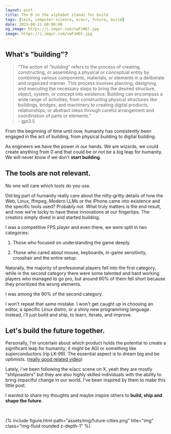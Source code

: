 ```yaml
---
layout: post
title: The B in the alphabet stands for build
tags: [tech, computer-science, e/acc, future, build]
date: 2023-08-21 00:00:00
og_image: https://i.imgur.com/vwFzWGt.jpg
image: https://i.imgur.com/vwFzWGt.jpg
---
```

## What's "building"?

> "The action of "building" refers to the process of creating, constructing, or assembling a physical or conceptual entity by combining various components, materials, or elements in a deliberate and organized manner. This process involves planning, designing, and executing the necessary steps to bring the desired structure, object, system, or concept into existence. Building can encompass a wide range of activities, from constructing physical structures like buildings, bridges, and machinery to creating digital products, relationships, or abstract ideas through careful arrangement and coordination of parts or elements." \
\- gpt3.5

From the beginning of time until now, humanity has consistently been engaged in the act of building, from physical building to digital building.

As engineers we have the power in our hands. We are wizards, we could create anything from 0 and that could be or not be a big leap for humanity. We will never know if we don't **start building**.

## The tools are not relevant.

No one will care which tools do you use.

Did big part of humanity really care about the nitty-gritty details of how the Web, Linux, ffmpeg, Modern LLMs or the iPhone came into existence and the specific tools used? Probably not. What truly matters is the end result, and now we're lucky to have these innovations at our fingertips. The creators simply dived in and started building.

I was a competitive FPS player and even there, we were split in two categories: 

1) Those who focused on understanding the game deeply.

2) Those who cared about mouse, keyboards, in-game sensitivity, crosshair and the entire setup.

Naturally, the majority of professional players fell into the first category, while in the second category there were some talented and hard working players who managed to go pro, but around 90% of them fell short because they prioritized the wrong elements.

I was among the 90% of the second category.

I won't repeat that same mistake. I won't get caught up in choosing an editor, a specific Linux distro, or a shiny new programming language. Instead, i'll just build and ship, to learn, iterate, and improve.

## Let's build the future together.

Personally, I'm uncertain about which product holds the potential to create a significant leap for humanity; it might be AGI or something like superconductors (rip LK-99). The essential aspect is to dream big and be optimists. ([really good related video](https://www.youtube.com/watch?v=o48X3_XQ9to))

Lately, i've been following the e/acc scene on X, yeah they are mostly "shitpoasters" but they are also highly skilled individuals with the ability to bring impactful change in our world. I've been inspired by them to make this little post.

I wanted to share my thoughts and maybe inspire others to **build, ship and shape the future**.

&nbsp;

{% include figure.html path="assets/img/future-cities.png" title="img" class="img-fluid rounded z-depth-1" %}
